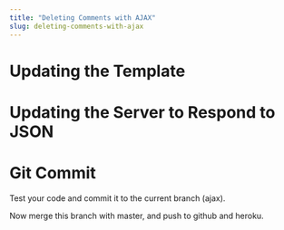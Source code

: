 ```yaml
---
title: "Deleting Comments with AJAX"
slug: deleting-comments-with-ajax
---
```



# Updating the Template



# Updating the Server to Respond to JSON



# Git Commit

Test your code and commit it to the current branch (ajax).

Now merge this branch with master, and push to github and heroku.
